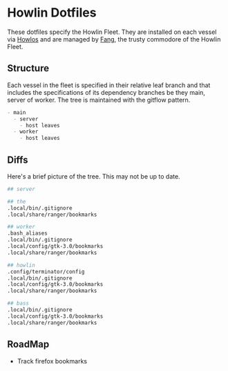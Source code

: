 

Howlin Dotfiles
===============

These dotfiles specify the Howlin Fleet. They are installed on each vessel via
[Howlos](https://github.com/howlos) and are managed by
[Fang](https://github.com/fang), the trusty commodore of the Howlin Fleet.


## Structure

Each vessel in the fleet is specified in their relative leaf branch and that
includes the specifications of its dependency branches be they main, server of
worker. The tree is maintained with the gitflow pattern.
```md
- main
  - server
    - host leaves
  - worker
    - host leaves
```

## Diffs

Here's a brief picture of the tree. This may not be up to date.

```bash
## server

## the
.local/bin/.gitignore
.local/share/ranger/bookmarks

## worker
.bash_aliases
.local/bin/.gitignore
.local/config/gtk-3.0/bookmarks
.local/share/ranger/bookmarks

## howlin
.config/terminator/config
.local/bin/.gitignore
.local/config/gtk-3.0/bookmarks
.local/share/ranger/bookmarks

## bass
.local/bin/.gitignore
.local/config/gtk-3.0/bookmarks
.local/share/ranger/bookmarks
```

## RoadMap

- Track firefox bookmarks
